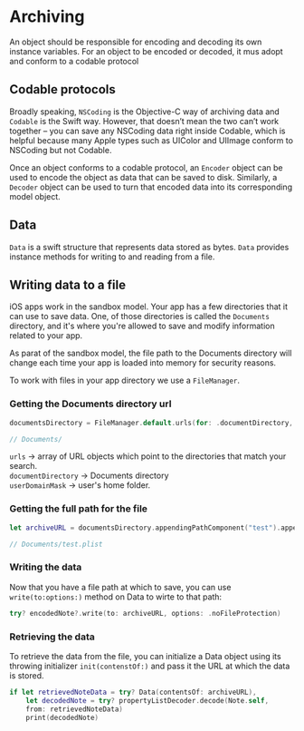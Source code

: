 # Archiving

An object should be responsible for encoding and decoding its own instance variables. For an object to be encoded or decoded, it mus adopt and conform to a codable protocol

## Codable protocols

Broadly speaking, `NSCoding` is the Objective-C way of archiving data and `Codable` is the Swift way. However, that doesn’t mean the two can’t work together – you can save any NSCoding data right inside Codable, which is helpful because many Apple types such as UIColor and UIImage conform to NSCoding but not Codable.

Once an object conforms to a codable protocol, an `Encoder` object can be used to encode the object as data that can be saved to disk. Similarly, a `Decoder` object can be used to turn that encoded data into its corresponding model object.

## Data

`Data` is a swift structure that represents data stored as bytes. `Data` provides instance methods for writing to and reading from a file.

## Writing data to a file

iOS apps work in the sandbox model. Your app has a few directories that it can use to save data. One, of those directories is called the `Documents` directory, and it's where you're allowed to save and modify information related to your app.

As parat of the sandbox model, the file path to the Documents directory will change each time your app is loaded into memory for security reasons.

To work with files in your app directory we use a `FileManager`.

### Getting the Documents directory url

```Swift
documentsDirectory = FileManager.default.urls(for: .documentDirectory, in: .userDomainMask).first!

// Documents/
```

`urls` -> array of URL objects which point to the directories that match your search.<br>
`documentDirectory` -> Documents directory<br>
`userDomainMask` -> user's home folder.<br>

### Getting the full path for the file

```Swift
let archiveURL = documentsDirectory.appendingPathComponent("test").appendingPathExtension("plist")

// Documents/test.plist
```

### Writing the data

Now that you have a file path at which to save, you can use `write(to:options:)` method on Data to wirte to that path:

```Swift
try? encodedNote?.write(to: archiveURL, options: .noFileProtection)
```

### Retrieving the data

To retrieve the data from the file, you can initialize a Data object using its throwing initializer `init(contenstOf:)` and pass it the URL at which the data is stored.

```Swift
if let retrievedNoteData = try? Data(contentsOf: archiveURL),
    let decodedNote = try? propertyListDecoder.decode(Note.self,
    from: retrievedNoteData)
    print(decodedNote)
```